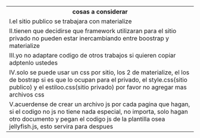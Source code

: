 
<table borde="1px">
  <tr>
    <th>
      cosas a considerar 
    </th>
  </tr>
  <tr>
    <td>
      I.el sitio publico se trabajara con materialize
    </td>
  </tr>
    <tr>
    <td>
       II.tienen que decidirse que framework utilizaran para el sitio privado no pueden estar inercambiando entre boostrap y materialize
    </td>
  </tr>
  <tr>
    <td>
      III.yo no adaptare codigo de otros trabajos si quieren copiar adptenlo ustedes
    </td>
  </tr>
  <tr>
    <td>
      IV.solo se puede usar un css por sitio, los 2 de materialize, el los de bostrap si es que lo ocupan para el privado, el style.css(sitio publico) y el estiloo.css(sitio privado) por favor no agregar mas archivos css
    </td>
  </tr>
  <tr>
    <td>
      V.acuerdense de crear un archivo js por cada pagina que hagan, si el codigo no js no tiene nada especial, no importa, solo hagan otro documento y pegan el codigo js de la plantilla osea jellyfish.js, esto servira para despues
    </td>
  </tr>
  </table>

